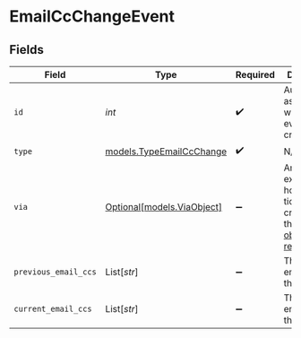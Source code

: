 # EmailCcChangeEvent


## Fields

| Field                                                                                                                                            | Type                                                                                                                                             | Required                                                                                                                                         | Description                                                                                                                                      |
| ------------------------------------------------------------------------------------------------------------------------------------------------ | ------------------------------------------------------------------------------------------------------------------------------------------------ | ------------------------------------------------------------------------------------------------------------------------------------------------ | ------------------------------------------------------------------------------------------------------------------------------------------------ |
| `id`                                                                                                                                             | *int*                                                                                                                                            | :heavy_check_mark:                                                                                                                               | Automatically assigned when the event is created                                                                                                 |
| `type`                                                                                                                                           | [models.TypeEmailCcChange](../models/typeemailccchange.md)                                                                                       | :heavy_check_mark:                                                                                                                               | N/A                                                                                                                                              |
| `via`                                                                                                                                            | [Optional[models.ViaObject]](../models/viaobject.md)                                                                                             | :heavy_minus_sign:                                                                                                                               | An object explaining how the ticket was created. See the [Via object reference](/documentation/ticketing/reference-guides/via-object-reference)<br/> |
| `previous_email_ccs`                                                                                                                             | List[*str*]                                                                                                                                      | :heavy_minus_sign:                                                                                                                               | The previous email CCs on the ticket                                                                                                             |
| `current_email_ccs`                                                                                                                              | List[*str*]                                                                                                                                      | :heavy_minus_sign:                                                                                                                               | The current email CCs on the ticket                                                                                                              |
